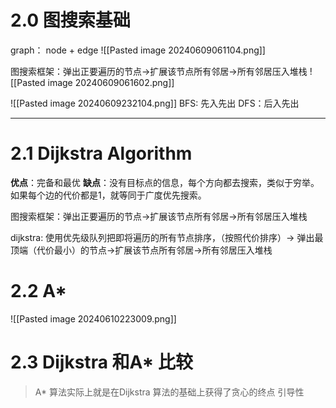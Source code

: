 # 2.0 图搜索基础
 graph： node + edge
 ![[Pasted image 20240609061104.png]]
 
 图搜索框架：弹出正要遍历的节点->扩展该节点所有邻居->所有邻居压入堆栈
![[Pasted image 20240609061602.png]]
   
![[Pasted image 20240609232104.png]] 
BFS: 先入先出
DFS：后入先出

----
# 2.1 Dijkstra Algorithm
**优点**：完备和最优
**缺点**：没有目标点的信息，每个方向都去搜索，类似于穷举。如果每个边的代价都是1，就等同于广度优先搜索。

图搜索框架：弹出正要遍历的节点->扩展该节点所有邻居->所有邻居压入堆栈

dijkstra: 使用优先级队列把即将遍历的所有节点排序，（按照代价排序）->
弹出最顶端（代价最小）的节点->扩展该节点所有邻居->所有邻居压入堆栈

# 2.2 A* 
![[Pasted image 20240610223009.png]] 

# 2.3 Dijkstra 和A* 比较

> A* 算法实际上就是在Dijkstra 算法的基础上获得了贪心的终点 引导性